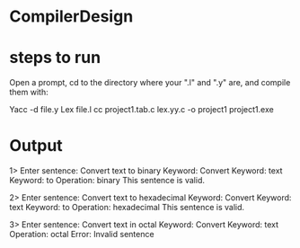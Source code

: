 # CompilerDesign
# steps to run
Open a prompt, cd to the directory where your ".l" and ".y" are, and compile them with:  
  
Yacc -d file.y Lex file.l  cc project1.tab.c lex.yy.c -o project1 
project1.exe  

# Output
1> Enter sentence: Convert text to binary
Keyword: Convert
Keyword: text
Keyword: to
Operation: binary
This sentence is valid.

2> Enter sentence: Convert text to hexadecimal
Keyword: Convert
Keyword: text
Keyword: to
Operation: hexadecimal
This sentence is valid.

3> Enter sentence: Convert text in octal
Keyword: Convert
Keyword: text
Operation: octal
Error: Invalid sentence


